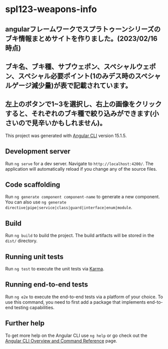 # spl123-weapons-info
## angularフレームワークでスプラトゥーンシリーズのブキ情報まとめサイトを作りました。(2023/02/16時点)
## ブキ名、ブキ種、サブウェポン、スペシャルウェポン、スペシャル必要ポイント(1のみデス時のスペシャルゲージ減少量)が表で記載されています。
## 左上のボタンで1~3を選択し、右上の画像をクリックすると、それぞれのブキ種で絞り込みができます(小さいので見辛いかもしれません)。
This project was generated with [Angular CLI](https://github.com/angular/angular-cli) version 15.1.5.

## Development server

Run `ng serve` for a dev server. Navigate to `http://localhost:4200/`. The application will automatically reload if you change any of the source files.

## Code scaffolding

Run `ng generate component component-name` to generate a new component. You can also use `ng generate directive|pipe|service|class|guard|interface|enum|module`.

## Build

Run `ng build` to build the project. The build artifacts will be stored in the `dist/` directory.

## Running unit tests

Run `ng test` to execute the unit tests via [Karma](https://karma-runner.github.io).

## Running end-to-end tests

Run `ng e2e` to execute the end-to-end tests via a platform of your choice. To use this command, you need to first add a package that implements end-to-end testing capabilities.

## Further help

To get more help on the Angular CLI use `ng help` or go check out the [Angular CLI Overview and Command Reference](https://angular.io/cli) page.
